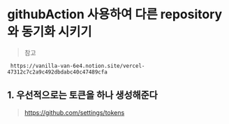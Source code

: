 # githubAction 사용하여 다른 repository 와 동기화 시키기

> 참고

     https://vanilla-van-6e4.notion.site/vercel-47312c7c2a9c492dbdabc40c47489cfa

## 1. 우선적으로는 토큰을 하나 생성해준다

> https://github.com/settings/tokens
